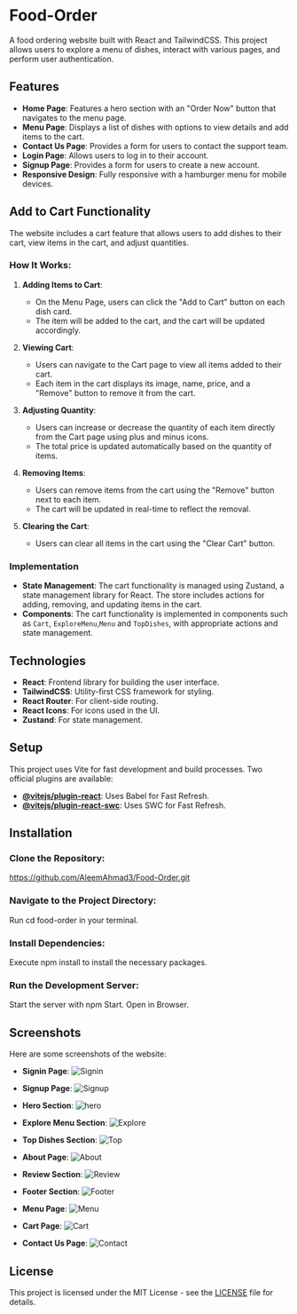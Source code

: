 # Food-Order

A food ordering website built with React and TailwindCSS. This project allows users to explore a menu of dishes, interact with various pages, and perform user authentication.

## Features

- **Home Page**: Features a hero section with an "Order Now" button that navigates to the menu page.
- **Menu Page**: Displays a list of dishes with options to view details and add items to the cart.
- **Contact Us Page**: Provides a form for users to contact the support team.
- **Login Page**: Allows users to log in to their account.
- **Signup Page**: Provides a form for users to create a new account.
- **Responsive Design**: Fully responsive with a hamburger menu for mobile devices.

## Add to Cart Functionality

The website includes a cart feature that allows users to add dishes to their cart, view items in the cart, and adjust quantities. 

### How It Works:

1. **Adding Items to Cart**:
    - On the Menu Page, users can click the "Add to Cart" button on each dish card.
    - The item will be added to the cart, and the cart will be updated accordingly.

2. **Viewing Cart**:
    - Users can navigate to the Cart page to view all items added to their cart.
    - Each item in the cart displays its image, name, price, and a "Remove" button to remove it from the cart.

3. **Adjusting Quantity**:
    - Users can increase or decrease the quantity of each item directly from the Cart page using plus and minus icons.
    - The total price is updated automatically based on the quantity of items.

4. **Removing Items**:
    - Users can remove items from the cart using the "Remove" button next to each item.
    - The cart will be updated in real-time to reflect the removal.

5. **Clearing the Cart**:
    - Users can clear all items in the cart using the "Clear Cart" button.

### Implementation

- **State Management**: The cart functionality is managed using Zustand, a state management library for React. The store includes actions for adding, removing, and updating items in the cart.
- **Components**: The cart functionality is implemented in components such as `Cart`, `ExploreMenu`,`Menu` and `TopDishes`, with appropriate actions and state management.

## Technologies

- **React**: Frontend library for building the user interface.
- **TailwindCSS**: Utility-first CSS framework for styling.
- **React Router**: For client-side routing.
- **React Icons**: For icons used in the UI.
- **Zustand**: For state management.

## Setup

This project uses Vite for fast development and build processes. Two official plugins are available:

- **[@vitejs/plugin-react](https://github.com/vitejs/vite-plugin-react/blob/main/packages/plugin-react/README.md)**: Uses Babel for Fast Refresh.
- **[@vitejs/plugin-react-swc](https://github.com/vitejs/vite-plugin-react-swc)**: Uses SWC for Fast Refresh.

## Installation

### Clone the Repository:
https://github.com/AleemAhmad3/Food-Order.git

### Navigate to the Project Directory:
Run cd food-order in your terminal.

### Install Dependencies:
Execute npm install to install the necessary packages.

### Run the Development Server:
Start the server with npm Start.
Open in Browser.



## Screenshots

Here are some screenshots of the website:

- **Signin Page**:
    ![Signin](https://github.com/user-attachments/assets/5a02256c-0a72-471e-aa99-ea3d39bbc635)
- **Signup Page**:
    ![Signup](https://github.com/user-attachments/assets/d529dac0-bb94-4a9e-ad26-b17e9a46bc06)
- **Hero Section**:
    ![hero](https://github.com/user-attachments/assets/c3aeef63-b084-4ad5-a9e0-38bdd27049ca)
- **Explore Menu Section**:
    ![Explore](https://github.com/user-attachments/assets/2a4d8d1d-dab3-497b-a1e7-a85621121470)
- **Top Dishes Section**:
    ![Top](https://github.com/user-attachments/assets/a41f9582-83a1-4f2e-98d5-bc7a2cec03ca)
- **About Page**:
    ![About](https://github.com/user-attachments/assets/5619f006-1683-41fc-be8c-b295a87b24ee)
- **Review Section**:
    ![Review](https://github.com/user-attachments/assets/784ec39a-879a-43eb-a97a-eb71464ff124)
- **Footer Section**:
    ![Footer](https://github.com/user-attachments/assets/7d7ea589-7d06-442f-b0c5-9e1d47eea6cf)
- **Menu Page**:
    ![Menu](https://github.com/user-attachments/assets/b5abe85a-403c-4b00-9d2a-ac5054d37269)

 - **Cart Page**:
       ![Cart](https://github.com/user-attachments/assets/24ccaa2c-0783-43fd-8db2-42c72e3f13ed)

- **Contact Us Page**:
    ![Contact](https://github.com/user-attachments/assets/8aaf7175-5047-484c-8432-b26cfa51497e)

## License

This project is licensed under the MIT License - see the [LICENSE](LICENSE) file for details.
